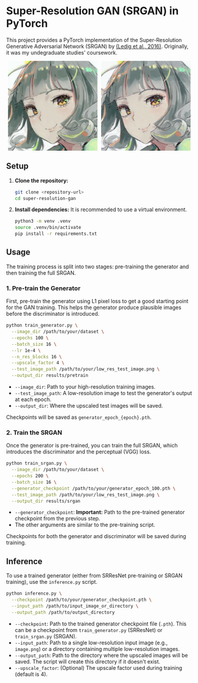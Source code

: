 # Super-Resolution GAN (SRGAN) in PyTorch

This project provides a PyTorch implementation of the Super-Resolution Generative Adversarial Network (SRGAN) by [(Ledig et al., 2016)](https://arxiv.org/abs/1609.04802). Originally, it was my undegraduate studies' coursework.

<div style="display: flex; justify-content: center;">
  <img src="test_imgs/sodachi_bicubic.jpg" alt="Bicubic interpolation" style="width: 48%; margin-right: 2%;">
  <img src="test_imgs/sodachi_srgan.jpg" alt="SRGAN 4x upscale" style="width: 48%;">
</div>

## Setup

1.  **Clone the repository:**
    ```bash
    git clone <repository-url>
    cd super-resolution-gan
    ```

2.  **Install dependencies:**
    It is recommended to use a virtual environment.
    ```bash
    python3 -m venv .venv
    source .venv/bin/activate
    pip install -r requirements.txt
    ```

## Usage

The training process is split into two stages: pre-training the generator and then training the full SRGAN.

### 1. Pre-train the Generator

First, pre-train the generator using L1 pixel loss to get a good starting point for the GAN training. This helps the generator produce plausible images before the discriminator is introduced.

```bash
python train_generator.py \
  --image_dir /path/to/your/dataset \
  --epochs 100 \
  --batch_size 16 \
  --lr 1e-4 \
  --n_res_blocks 16 \
  --upscale_factor 4 \
  --test_image_path /path/to/your/low_res_test_image.png \
  --output_dir results/pretrain
```

- `--image_dir`: Path to your high-resolution training images.
- `--test_image_path`: A low-resolution image to test the generator's output at each epoch.
- `--output_dir`: Where the upscaled test images will be saved.

Checkpoints will be saved as `generator_epoch_{epoch}.pth`.

### 2. Train the SRGAN

Once the generator is pre-trained, you can train the full SRGAN, which introduces the discriminator and the perceptual (VGG) loss.

```bash
python train_srgan.py \
  --image_dir /path/to/your/dataset \
  --epochs 200 \
  --batch_size 16 \
  --generator_checkpoint /path/to/your/generator_epoch_100.pth \
  --test_image_path /path/to/your/low_res_test_image.png \
  --output_dir results/srgan
```

- `--generator_checkpoint`: **Important:** Path to the pre-trained generator checkpoint from the previous step.
- The other arguments are similar to the pre-training script.

Checkpoints for both the generator and discriminator will be saved during training.

## Inference

To use a trained generator (either from SRResNet pre-training or SRGAN training), use the `inference.py` script.

```bash
python inference.py \
  --checkpoint /path/to/your/generator_checkpoint.pth \
  --input_path /path/to/input_image_or_directory \
  --output_path /path/to/output_directory
```

- `--checkpoint`: Path to the trained generator checkpoint file (`.pth`). This can be a checkpoint from `train_generator.py` (SRResNet) or `train_srgan.py` (SRGAN).
- `--input_path`: Path to a single low-resolution input image (e.g., `image.png`) or a directory containing multiple low-resolution images.
- `--output_path`: Path to the directory where the upscaled images will be saved. The script will create this directory if it doesn't exist.
- `--upscale_factor`: (Optional) The upscale factor used during training (default is 4).
